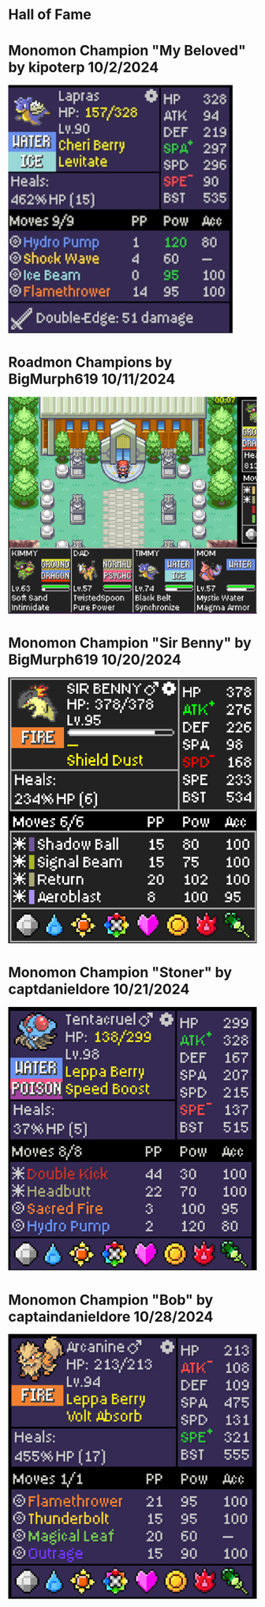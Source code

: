 # Hall of Fame

# Monomon Champion "My Beloved" by kipoterp 10/2/2024
<img src="https://github.com/BigMurph619/TheMurphVerse/blob/main/Images/Champras.png?raw=true">

# Roadmon Champions by BigMurph619 10/11/2024
<img src="https://github.com/BigMurph619/TheMurphVerse/blob/main/Images/Roadmon%20Champs!.png?raw=true">

# Monomon Champion "Sir Benny" by BigMurph619 10/20/2024
<img src="https://github.com/BigMurph619/TheMurphVerse/blob/main/Images/Champhlosion.png?raw=true">

# Monomon Champion "Stoner" by captdanieldore 10/21/2024
<img src="https://github.com/BigMurph619/TheMurphVerse/blob/main/Images/caps%20cruel.png?raw=true">

# Monomon Champion "Bob" by captaindanieldore 10/28/2024
<img src="https://github.com/BigMurph619/Hall-of-Fame/blob/main/Cap's%20DAUWG.png">
